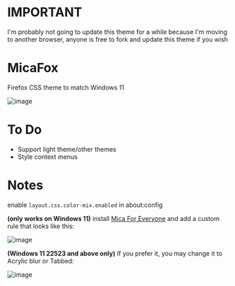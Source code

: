 # IMPORTANT
I'm probably not going to update this theme for a while because I'm moving to another browser, anyone is free to fork and update this theme if you wish

# MicaFox
Firefox CSS theme to match Windows 11

![image](https://user-images.githubusercontent.com/33189136/161385464-29b5f487-1f17-442f-bda4-36db3a37f78e.png)

# To Do
- Support light theme/other themes
- Style context menus

# Notes
enable `layout.css.color-mix.enabled` in about:config

**(only works on Windows 11)** install [Mica For Everyone](https://github.com/minusium/MicaForEveryone) and add a custom rule that looks like this:

![image](https://user-images.githubusercontent.com/33189136/161386277-f0bc4584-99cd-4476-97a8-c84cf874a8f5.png)

**(Windows 11 22523 and above only)** If you prefer it, you may change it to Acrylic blur or Tabbed:

![image](https://user-images.githubusercontent.com/33189136/161386474-b37c28cb-5425-45d6-b605-8476fddf996e.png)
